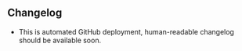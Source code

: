 ## Changelog

* This is automated GitHub deployment, human-readable changelog should be available soon.